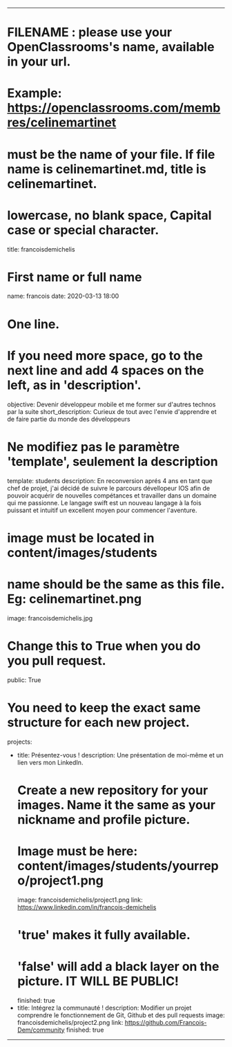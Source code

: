 ---

# FILENAME : please use your OpenClassrooms's name, available in your url.
# Example: https://openclassrooms.com/membres/celinemartinet
# must be the name of your file. If file name is celinemartinet.md, title is celinemartinet.
# lowercase, no blank space, Capital case or special character.
title: francoisdemichelis

# First name or full name
name: francois
date: 2020-03-13 18:00

# One line.
# If you need more space, go to the next line and add 4 spaces on the left, as in 'description'.
objective: Devenir développeur mobile et me former sur d'autres technos par la suite 
short_description: Curieux de tout avec l'envie d'apprendre et de faire partie du monde des développeurs

# Ne modifiez pas le paramètre 'template', seulement la description
template: students
description:
    En reconversion aprés 4 ans en tant que chef de projet, j'ai décidé de suivre le parcours
    dévellopeur IOS afin de pouvoir acquérir de nouvelles compétances et travailler dans un domaine
    qui me passionne. Le langage swift est un nouveau langage à la fois puissant et intuitif un
    excellent moyen pour commencer l'aventure.

# image must be located in content/images/students
# name should be the same as this file. Eg: celinemartinet.png
image: francoisdemichelis.jpg

# Change this to True when you do you pull request.
public: True

# You need to keep the exact same structure for each new project.
projects:
  - title: Présentez-vous !
    description: Une présentation de moi-même et un lien vers mon LinkedIn.
    # Create a new repository for your images. Name it the same as your nickname and profile picture.
    # Image must be here: content/images/students/yourrepo/project1.png
    image: francoisdemichelis/project1.png
    link: https://www.linkedin.com/in/francois-demichelis
    # 'true' makes it fully available.
    # 'false' will add a black layer on the picture. IT WILL BE PUBLIC!
    finished: true
  - title: Intégrez la communauté !
    description: Modifier un projet comprendre le fonctionnement de Git, Github et des pull requests
    image: francoisdemichelis/project2.png
    link: https://github.com/Francois-Dem/community
    finished: true

---
